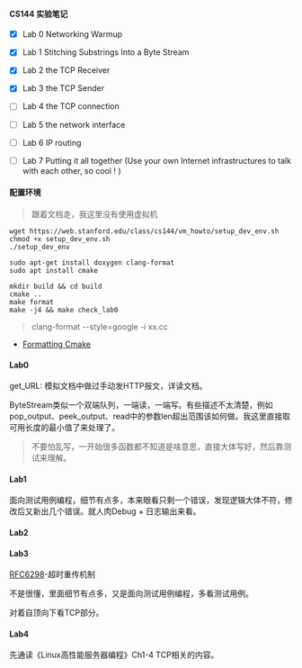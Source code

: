 #### CS144 实验笔记

- [x] Lab 0 Networking Warmup
- [x] Lab 1 Stitching Substrings Into a Byte Stream
- [x] Lab 2 the TCP Receiver
- [x] Lab 3 the TCP Sender
- [ ] Lab 4 the TCP connection
- [ ] Lab 5 the network interface
- [ ] Lab 6 IP routing
- [ ] Lab 7 Putting it all together (Use your own Internet infrastructures to talk with each other, so cool ! )


#### 配置环境
> 跟着文档走，我这里没有使用虚拟机

```
wget https://web.stanford.edu/class/cs144/vm_howto/setup_dev_env.sh
chmod +x setup_dev_env.sh
./setup_dev_env

sudo apt-get install doxygen clang-format
sudo apt install cmake

mkdir build && cd build
cmake ..
make format
make -j4 && make check_lab0
```

> clang-format --style=google -i xx.cc

- [Formatting Cmake](https://dev.to/10xlearner/formatting-cmake-4dle)

#### Lab0
get_URL: 模拟文档中做过手动发HTTP报文，详读文档。

ByteStream类似一个双端队列，一端读，一端写。有些描述不太清楚，例如pop_output、peek_output、read中的参数len超出范围该如何做。我这里直接取可用长度的最小值了来处理了。
> 不要怕乱写，一开始很多函数都不知道是啥意思，直接大体写好，然后靠测试来理解。

#### Lab1
面向测试用例编程，细节有点多，本来眼看只剩一个错误，发现逻辑大体不符，修改后又新出几个错误。就人肉Debug + 日志输出来看。

#### Lab2

#### Lab3
[RFC6298](https://datatracker.ietf.org/doc/rfc6298/?include_text=1)-超时重传机制

不是很懂，里面细节有点多，又是面向测试用例编程，多看测试用例。

对着自顶向下看TCP部分。

#### Lab4
先通读《Linux高性能服务器编程》Ch1-4 TCP相关的内容。